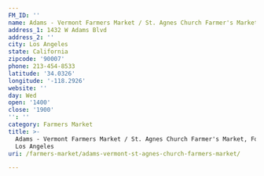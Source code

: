```yaml
---
FM_ID: ''
name: Adams - Vermont Farmers Market / St. Agnes Church Farmer's Market
address_1: 1432 W Adams Blvd
address_2: ''
city: Los Angeles
state: California
zipcode: '90007'
phone: 213-454-8533
latitude: '34.0326'
longitude: '-118.2926'
website: ''
day: Wed
open: '1400'
close: '1900'
'': ''
category: Farmers Market
title: >-
  Adams - Vermont Farmers Market / St. Agnes Church Farmer's Market, Food Oasis
  Los Angeles
uri: /farmers-market/adams-vermont-st-agnes-church-farmers-market/

---
```

